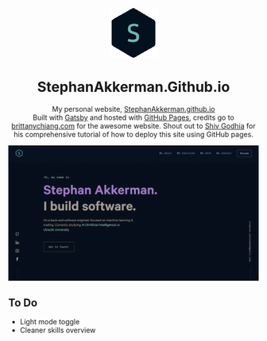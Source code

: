 <div align="center">
  <img alt="Logo" src="./src/images/logo.png" width="100" />
</div>
<h1 align="center">
  StephanAkkerman.Github.io
</h1>
<p align="center">
  My personal website, <a href="https://stephanakkerman.github.io" target="_blank">StephanAkkerman.github.io</a>
  <br>
  Built with <a href="https://www.gatsbyjs.org/" target="_blank">Gatsby</a> and hosted with <a href="https://pages.github.com/" target="_blank">GitHub Pages</a>, credits go to <a href="https://brittanychiang.com" target="_blank">brittanychiang.com</a> for the awesome website.
  Shout out to <a href="https://github.com/hivestrung" target="_blank">Shiv Godhia</a> for his comprehensive tutorial of how to deploy this site using GitHub pages.
</p>

![demo](./src/images/demo.png)

## To Do
- Light mode toggle
- Cleaner skills overview

